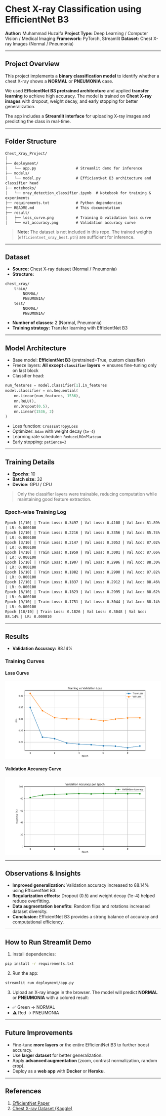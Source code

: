 # Chest X-ray Classification using EfficientNet B3

**Author:** Muhammad Huzaifa
**Project Type:** Deep Learning / Computer Vision / Medical Imaging
**Framework:** PyTorch, Streamlit
**Dataset:** Chest X-ray Images (Normal / Pneumonia)

---

## Project Overview

This project implements a **binary classification model** to identify whether a chest X-ray shows a **NORMAL** or **PNEUMONIA** case.

We used **EfficientNet B3 pretrained architecture** and applied **transfer learning** to achieve high accuracy. The model is trained on **Chest X-ray images** with dropout, weight decay, and early stopping for better generalization.

The app includes a **Streamlit interface** for uploading X-ray images and predicting the class in real-time.

---

## Folder Structure

```
Chest_Xray_Project/
│
├── deployment/
│   └── app.py                  # Streamlit demo for inference
├── models/
│   └── model.py                # EfficientNet B3 architecture and classifier head
├── notebooks/
│   └── xray_detection_classifier.ipynb  # Notebook for training & experiments
├── requirements.txt            # Python dependencies
├── README.md                   # This documentation
├── result/
│   ├── loss_curve.png          # Training & validation loss curve
│   └── val_accuracy.png        # Validation accuracy curve
```

> **Note:** The dataset is not included in this repo. The trained weights (`efficientnet_xray_best.pth`) are sufficient for inference.

---

## Dataset

* **Source:** Chest X-ray dataset (Normal / Pneumonia)
* **Structure:**

```
chest_xray/
    train/
        NORMAL/
        PNEUMONIA/
    test/
        NORMAL/
        PNEUMONIA/
```

* **Number of classes:** 2 (Normal, Pneumonia)
* **Training strategy:** Transfer learning with EfficientNet B3

---

## Model Architecture

* Base model: **EfficientNet B3** (pretrained=True, custom classifier)
* Freeze layers: **All except `classifier` layers** → ensures fine-tuning only on last block
* Classifier head:

```python
num_features = model.classifier[1].in_features
model.classifier = nn.Sequential(
    nn.Linear(num_features, 1536),
    nn.ReLU(),
    nn.Dropout(0.5),
    nn.Linear(1536, 2)
)
```

* Loss function: `CrossEntropyLoss`
* Optimizer: `Adam` with weight decay (`1e-4`)
* Learning rate scheduler: `ReduceLROnPlateau`
* Early stopping: `patience=3`

---

## Training Details

* **Epochs:** 10
* **Batch size:** 32
* **Device:** GPU / CPU

> Only the classifier layers were trainable, reducing computation while maintaining good feature extraction.

### Epoch-wise Training Log

```
Epoch [1/10] | Train Loss: 0.3497 | Val Loss: 0.4108 | Val Acc: 81.89% | LR: 0.000100
Epoch [2/10] | Train Loss: 0.2216 | Val Loss: 0.3356 | Val Acc: 85.74% | LR: 0.000100
Epoch [3/10] | Train Loss: 0.2147 | Val Loss: 0.3053 | Val Acc: 87.02% | LR: 0.000100
Epoch [4/10] | Train Loss: 0.1959 | Val Loss: 0.3001 | Val Acc: 87.66% | LR: 0.000100
Epoch [5/10] | Train Loss: 0.1907 | Val Loss: 0.2996 | Val Acc: 88.30% | LR: 0.000100
Epoch [6/10] | Train Loss: 0.1882 | Val Loss: 0.2990 | Val Acc: 87.82% | LR: 0.000100
Epoch [7/10] | Train Loss: 0.1837 | Val Loss: 0.2912 | Val Acc: 88.46% | LR: 0.000100
Epoch [8/10] | Train Loss: 0.1823 | Val Loss: 0.2995 | Val Acc: 88.62% | LR: 0.000100
Epoch [9/10] | Train Loss: 0.1751 | Val Loss: 0.3044 | Val Acc: 88.14% | LR: 0.000100
Epoch [10/10] | Train Loss: 0.1826 | Val Loss: 0.3048 | Val Acc: 88.14% | LR: 0.000010
```

---

## Results

* **Validation Accuracy:** 88.14%


### Training Curves

#### Loss Curve

![Loss Curve](results/loss_curve.png)

#### Validation Accuracy Curve

![Validation Accuracy](results/val_accuracy.png)

---

## Observations & Insights

* **Improved generalization:** Validation accuracy increased to 88.14% using EfficientNet B3.
* **Regularization effects:** Dropout (0.5) and weight decay (1e-4) helped reduce overfitting.
* **Data augmentation benefits:** Random flips and rotations increased dataset diversity.
* **Conclusion:** EfficientNet B3 provides a strong balance of accuracy and computational efficiency.

---

## How to Run Streamlit Demo

1. Install dependencies:

```bash
pip install -r requirements.txt
```

2. Run the app:

```bash
streamlit run deployment/app.py
```

3. Upload an X-ray image in the browser. The model will predict **NORMAL** or **PNEUMONIA** with a colored result:

* ✅ Green → NORMAL
* ⚠️ Red → PNEUMONIA

---

## Future Improvements

* Fine-tune **more layers** or the entire EfficientNet B3 to further boost accuracy.
* Use **larger dataset** for better generalization.
* Apply **advanced augmentation** (zoom, contrast normalization, random crop).
* Deploy as a **web app** with **Docker** or **Heroku**.

---

## References

1. [EfficientNet Paper](https://arxiv.org/abs/1905.11946)
2. [Chest X-ray Dataset (Kaggle)](https://www.kaggle.com/paultimothymooney/chest-xray-pne)

